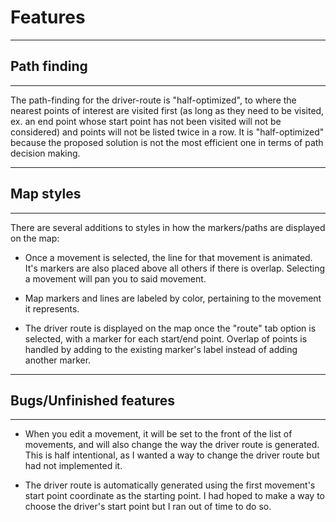 # Features
___
## Path finding
___
The path-finding for the driver-route is "half-optimized", to where the nearest points of interest are visited first (as long as they need to be visited, ex. an end point whose start point has not been visited will not be considered) and points will not be listed twice in a row. It is "half-optimized" because the proposed solution is not the most efficient one in terms of path decision making.
___
## Map styles
___
There are several additions to styles in how the markers/paths are displayed on the map:
- Once a movement is selected, the line for that movement is animated. It's markers are also placed above all others if there is overlap. Selecting a movement will pan you to said movement.

- Map markers and lines are labeled by color, pertaining to the movement it represents.

- The driver route is displayed on the map once the "route" tab option is selected, with a marker for each start/end point. Overlap of points is handled by adding to the existing marker's label instead of adding another marker.
___
## Bugs/Unfinished features
___
- When you edit a movement, it will be set to the front of the list of movements, and will also change the way the driver route is generated. This is half intentional, as I wanted a way to change the driver route but had not implemented it.

- The driver route is automatically generated using the first movement's start point coordinate as the starting point. I had hoped to make a way to choose the driver's start point but I ran out of time to do so.
